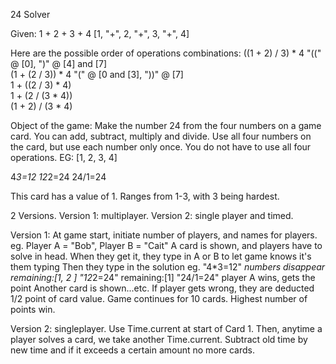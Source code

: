 24 Solver

Given: 
1 + 2 + 3 + 4        [1, "+", 2, "+", 3, "+", 4]

Here are the possible order of operations combinations:
((1 + 2) / 3) * 4    "((" @ [0], ")" @ [4] and [7]       
(1 + (2 / 3)) * 4    "(" @ [0 and [3], "))" @ [7]        
1 + ((2 / 3) * 4)            
1 + (2 / (3 * 4))            
(1 + 2) / (3 * 4)           


Object of the game: Make the number 24 from the four numbers on a game card.
You can add, subtract, multiply and divide. Use all four numbers on the card, but use each number only once. You do not have to use all four operations. 
EG: [1, 2, 3, 4] 

4*3=12
12*2=24
24/1=24

This card has a value of 1. Ranges from 1-3, with 3 being hardest.

2 Versions.
Version 1: multiplayer. Version 2: single player and timed.

Version 1: At game start, initiate number of players, and names for players.
eg. Player A = "Bob", Player B = "Cait"
A card is shown, and players have to solve in head.
When they get it, they type in A or B to let game knows it's them typing
Then they type in the solution eg. "4*3=12" *numbers disappear remaining:[1, 2 ]
"12*2=24" remaining:[1]
"24/1=24" player A wins, gets the point
Another card is shown...etc. If player gets wrong, they are deducted 1/2 point of card value.
Game continues for 10 cards. Highest number of points win. 

Version 2: singleplayer. Use Time.current at start of Card 1. Then, anytime a player solves a card, we take another Time.current. Subtract old time by new time and if it exceeds a certain amount no more cards. 
